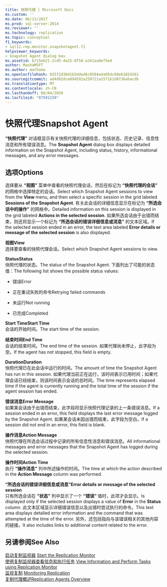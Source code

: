 ```yaml
---
title: 快照代理 | Microsoft Docs
ms.custom: ''
ms.date: 06/13/2017
ms.prod: sql-server-2014
ms.reviewer: ''
ms.technology: replication
ms.topic: conceptual
f1_keywords:
- sql12.rep.monitor.snapshotagent.f1
helpviewer_keywords:
- Snapshot Agent dialog box
ms.assetid: b715e621-2cd5-4a15-8f58-a341aa8ef5e4
author: MashaMSFT
ms.author: mathoma
ms.openlocfilehash: 925f2d3841b5dded6c8504a4a05dc60e61024161
ms.sourcegitcommit: ad4d92dce894592a259721a1571b1d8736abacdb
ms.translationtype: MT
ms.contentlocale: zh-CN
ms.lasthandoff: 08/04/2020
ms.locfileid: "87591239"
---
```

# <a name="snapshot-agent"></a><span data-ttu-id="271aa-102">快照代理</span><span class="sxs-lookup"><span data-stu-id="271aa-102">Snapshot Agent</span></span>
  <span data-ttu-id="271aa-103">**“快照代理”** 对话框显示有关快照代理的详细信息，包括状态、历史记录、信息性消息和所有错误消息。</span><span class="sxs-lookup"><span data-stu-id="271aa-103">The **Snapshot Agent** dialog box displays detailed information on the Snapshot Agent, including status, history, informational messages, and any error messages.</span></span>  
  
## <a name="options"></a><span data-ttu-id="271aa-104">选项</span><span class="sxs-lookup"><span data-stu-id="271aa-104">Options</span></span>  
 <span data-ttu-id="271aa-105">选择要从 **“视图”** 菜单中查看的快照代理会话，然后在标记为 **“快照代理的会话”** 的网格中选择特定的会话。</span><span class="sxs-lookup"><span data-stu-id="271aa-105">Select which Snapshot Agent sessions to view from the **View** menu, and then select a specific session in the grid labeled **Sessions of the Snapshot Agent**.</span></span> <span data-ttu-id="271aa-106">有关此会话的详细信息显示在标记为 **“所选会话中的操作”** 的网格中。</span><span class="sxs-lookup"><span data-stu-id="271aa-106">Detailed information on this session is displayed in the grid labeled **Actions in the selected session**.</span></span> <span data-ttu-id="271aa-107">如果所选会话由于出错而结束，则还将显示一个标记为 **“所选会话的错误详细信息或消息”** 的文本区域。</span><span class="sxs-lookup"><span data-stu-id="271aa-107">If the selected session ended in an error, the text area labeled **Error details or message of the selected session** is also displayed.</span></span>  
  
 <span data-ttu-id="271aa-108">**视图**</span><span class="sxs-lookup"><span data-stu-id="271aa-108">**View**</span></span>  
 <span data-ttu-id="271aa-109">选择要查看的快照代理会话。</span><span class="sxs-lookup"><span data-stu-id="271aa-109">Select which Snapshot Agent sessions to view.</span></span>  
  
 <span data-ttu-id="271aa-110">**Status**</span><span class="sxs-lookup"><span data-stu-id="271aa-110">**Status**</span></span>  
 <span data-ttu-id="271aa-111">快照代理的状态。</span><span class="sxs-lookup"><span data-stu-id="271aa-111">The status of the Snapshot Agent.</span></span> <span data-ttu-id="271aa-112">下面列出了可能的状态值：</span><span class="sxs-lookup"><span data-stu-id="271aa-112">The following list shows the possible status values:</span></span>  
  
-   <span data-ttu-id="271aa-113">错误</span><span class="sxs-lookup"><span data-stu-id="271aa-113">Error</span></span>  
  
-   <span data-ttu-id="271aa-114">正在重试失败的命令</span><span class="sxs-lookup"><span data-stu-id="271aa-114">Retrying failed commands</span></span>  
  
-   <span data-ttu-id="271aa-115">未运行</span><span class="sxs-lookup"><span data-stu-id="271aa-115">Not running</span></span>  
  
-   <span data-ttu-id="271aa-116">已完成</span><span class="sxs-lookup"><span data-stu-id="271aa-116">Completed</span></span>  
  
 <span data-ttu-id="271aa-117">**Start Time**</span><span class="sxs-lookup"><span data-stu-id="271aa-117">**Start Time**</span></span>  
 <span data-ttu-id="271aa-118">会话的开始时间。</span><span class="sxs-lookup"><span data-stu-id="271aa-118">The start time of the session.</span></span>  
  
 <span data-ttu-id="271aa-119">**结束时间**</span><span class="sxs-lookup"><span data-stu-id="271aa-119">**End Time**</span></span>  
 <span data-ttu-id="271aa-120">会话的结束时间。</span><span class="sxs-lookup"><span data-stu-id="271aa-120">The end time of the session.</span></span> <span data-ttu-id="271aa-121">如果代理尚未停止，此字段为空。</span><span class="sxs-lookup"><span data-stu-id="271aa-121">If the agent has not stopped, this field is empty.</span></span>  
  
 <span data-ttu-id="271aa-122">**Duration**</span><span class="sxs-lookup"><span data-stu-id="271aa-122">**Duration**</span></span>  
 <span data-ttu-id="271aa-123">快照代理已在此会话中运行的时间。</span><span class="sxs-lookup"><span data-stu-id="271aa-123">The amount of time the Snapshot Agent has run in this session.</span></span> <span data-ttu-id="271aa-124">如果代理当前正在运行，该时间表示已用时间；如果代理会话已经结束，则该时间表示会话的总时间。</span><span class="sxs-lookup"><span data-stu-id="271aa-124">The time represents elapsed time if the agent is currently running and the total time of the session if the agent session has ended.</span></span>  
  
 <span data-ttu-id="271aa-125">**错误消息**</span><span class="sxs-lookup"><span data-stu-id="271aa-125">**Error Message**</span></span>  
 <span data-ttu-id="271aa-126">如果某会话由于出错而结束，此字段将显示快照代理记录的上一条错误消息。</span><span class="sxs-lookup"><span data-stu-id="271aa-126">If a session ended in an error, this field displays the last error message logged by the Snapshot Agent.</span></span> <span data-ttu-id="271aa-127">如果某会话未因出错而结束，此字段为空白。</span><span class="sxs-lookup"><span data-stu-id="271aa-127">If a session did not end in an error, this field is blank.</span></span>  
  
 <span data-ttu-id="271aa-128">**操作消息**</span><span class="sxs-lookup"><span data-stu-id="271aa-128">**Action Message**</span></span>  
 <span data-ttu-id="271aa-129">快照代理在所选会话过程中记录的所有信息性消息和错误消息。</span><span class="sxs-lookup"><span data-stu-id="271aa-129">All informational messages and error messages that the Snapshot Agent has logged during the selected session.</span></span>  
  
 <span data-ttu-id="271aa-130">**操作时间**</span><span class="sxs-lookup"><span data-stu-id="271aa-130">**Action Time**</span></span>  
 <span data-ttu-id="271aa-131">执行 **“操作消息”** 列中所述操作的时间。</span><span class="sxs-lookup"><span data-stu-id="271aa-131">The time at which the action described in the **Action Message** column was performed.</span></span>  
  
 <span data-ttu-id="271aa-132">**“所选会话的错误详细信息或消息”**</span><span class="sxs-lookup"><span data-stu-id="271aa-132">**Error details or message of the selected session**</span></span>  
 <span data-ttu-id="271aa-133">只有所选会话在 **“状态”** 列中显示了一个 **“错误”** 值时，此项才会显示。</span><span class="sxs-lookup"><span data-stu-id="271aa-133">Is displayed only if the selected session displays a value of **Error** in the **Status** column.</span></span> <span data-ttu-id="271aa-134">此文本区域显示详细错误信息以及出错时尝试执行的命令。</span><span class="sxs-lookup"><span data-stu-id="271aa-134">This text area displays detailed error information and the command that was attempted at the time of the error.</span></span> <span data-ttu-id="271aa-135">另外，还包括指向与该错误相关的其他内容的链接。</span><span class="sxs-lookup"><span data-stu-id="271aa-135">It also includes links to additional content related to the error.</span></span>  
  
## <a name="see-also"></a><span data-ttu-id="271aa-136">另请参阅</span><span class="sxs-lookup"><span data-stu-id="271aa-136">See Also</span></span>  
 <span data-ttu-id="271aa-137">[启动复制监视器](monitor/start-the-replication-monitor.md) </span><span class="sxs-lookup"><span data-stu-id="271aa-137">[Start the Replication Monitor](monitor/start-the-replication-monitor.md) </span></span>  
 <span data-ttu-id="271aa-138">[使用复制监视器查看信息和执行任务](monitor/view-information-and-perform-tasks-replication-monitor.md) </span><span class="sxs-lookup"><span data-stu-id="271aa-138">[View Information and Perform Tasks using Replication Monitor](monitor/view-information-and-perform-tasks-replication-monitor.md) </span></span>  
 <span data-ttu-id="271aa-139">[监视复制](monitoring-replication.md) </span><span class="sxs-lookup"><span data-stu-id="271aa-139">[Monitoring Replication](monitoring-replication.md) </span></span>  
 [<span data-ttu-id="271aa-140">复制代理概述</span><span class="sxs-lookup"><span data-stu-id="271aa-140">Replication Agents Overview</span></span>](agents/replication-agents-overview.md)  
  
  
